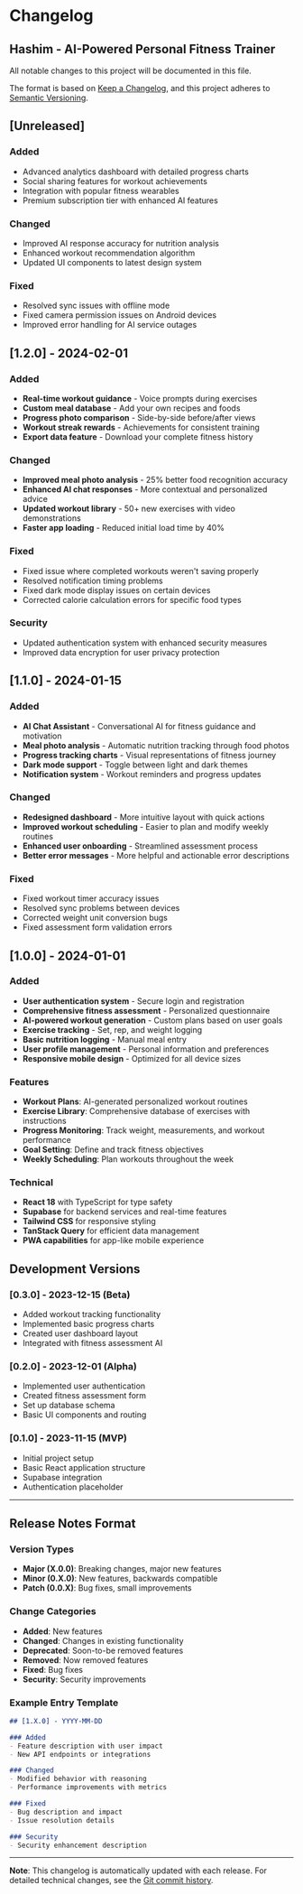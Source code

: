 
# Changelog
## Hashim - AI-Powered Personal Fitness Trainer

All notable changes to this project will be documented in this file.

The format is based on [Keep a Changelog](https://keepachangelog.com/en/1.0.0/),
and this project adheres to [Semantic Versioning](https://semver.org/spec/v2.0.0.html).

## [Unreleased]

### Added
- Advanced analytics dashboard with detailed progress charts
- Social sharing features for workout achievements
- Integration with popular fitness wearables
- Premium subscription tier with enhanced AI features

### Changed
- Improved AI response accuracy for nutrition analysis
- Enhanced workout recommendation algorithm
- Updated UI components to latest design system

### Fixed
- Resolved sync issues with offline mode
- Fixed camera permission issues on Android devices
- Improved error handling for AI service outages

## [1.2.0] - 2024-02-01

### Added
- **Real-time workout guidance** - Voice prompts during exercises
- **Custom meal database** - Add your own recipes and foods
- **Progress photo comparison** - Side-by-side before/after views
- **Workout streak rewards** - Achievements for consistent training
- **Export data feature** - Download your complete fitness history

### Changed
- **Improved meal photo analysis** - 25% better food recognition accuracy
- **Enhanced AI chat responses** - More contextual and personalized advice
- **Updated workout library** - 50+ new exercises with video demonstrations
- **Faster app loading** - Reduced initial load time by 40%

### Fixed
- Fixed issue where completed workouts weren't saving properly
- Resolved notification timing problems
- Fixed dark mode display issues on certain devices
- Corrected calorie calculation errors for specific food types

### Security
- Updated authentication system with enhanced security measures
- Improved data encryption for user privacy protection

## [1.1.0] - 2024-01-15

### Added
- **AI Chat Assistant** - Conversational AI for fitness guidance and motivation
- **Meal photo analysis** - Automatic nutrition tracking through food photos
- **Progress tracking charts** - Visual representations of fitness journey
- **Dark mode support** - Toggle between light and dark themes
- **Notification system** - Workout reminders and progress updates

### Changed
- **Redesigned dashboard** - More intuitive layout with quick actions
- **Improved workout scheduling** - Easier to plan and modify weekly routines
- **Enhanced user onboarding** - Streamlined assessment process
- **Better error messages** - More helpful and actionable error descriptions

### Fixed
- Fixed workout timer accuracy issues
- Resolved sync problems between devices
- Corrected weight unit conversion bugs
- Fixed assessment form validation errors

## [1.0.0] - 2024-01-01

### Added
- **User authentication system** - Secure login and registration
- **Comprehensive fitness assessment** - Personalized questionnaire
- **AI-powered workout generation** - Custom plans based on user goals
- **Exercise tracking** - Set, rep, and weight logging
- **Basic nutrition logging** - Manual meal entry
- **User profile management** - Personal information and preferences
- **Responsive mobile design** - Optimized for all device sizes

### Features
- **Workout Plans**: AI-generated personalized workout routines
- **Exercise Library**: Comprehensive database of exercises with instructions
- **Progress Monitoring**: Track weight, measurements, and workout performance
- **Goal Setting**: Define and track fitness objectives
- **Weekly Scheduling**: Plan workouts throughout the week

### Technical
- **React 18** with TypeScript for type safety
- **Supabase** for backend services and real-time features
- **Tailwind CSS** for responsive styling
- **TanStack Query** for efficient data management
- **PWA capabilities** for app-like mobile experience

## Development Versions

### [0.3.0] - 2023-12-15 (Beta)
- Added workout tracking functionality
- Implemented basic progress charts
- Created user dashboard layout
- Integrated with fitness assessment AI

### [0.2.0] - 2023-12-01 (Alpha)
- Implemented user authentication
- Created fitness assessment form
- Set up database schema
- Basic UI components and routing

### [0.1.0] - 2023-11-15 (MVP)
- Initial project setup
- Basic React application structure
- Supabase integration
- Authentication placeholder

---

## Release Notes Format

### Version Types
- **Major (X.0.0)**: Breaking changes, major new features
- **Minor (0.X.0)**: New features, backwards compatible
- **Patch (0.0.X)**: Bug fixes, small improvements

### Change Categories
- **Added**: New features
- **Changed**: Changes in existing functionality
- **Deprecated**: Soon-to-be removed features
- **Removed**: Now removed features
- **Fixed**: Bug fixes
- **Security**: Security improvements

### Example Entry Template
```markdown
## [1.X.0] - YYYY-MM-DD

### Added
- Feature description with user impact
- New API endpoints or integrations

### Changed
- Modified behavior with reasoning
- Performance improvements with metrics

### Fixed
- Bug description and impact
- Issue resolution details

### Security
- Security enhancement description
```

---

**Note**: This changelog is automatically updated with each release. For detailed technical changes, see the [Git commit history](https://github.com/hashim-fitness/commits).
